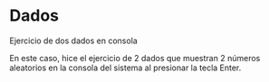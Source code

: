 # Dados
Ejercicio de dos dados en consola

En este caso, hice el ejercicio de 2 dados que muestran 2 números aleatorios en la consola del sistema al presionar la tecla Enter.
